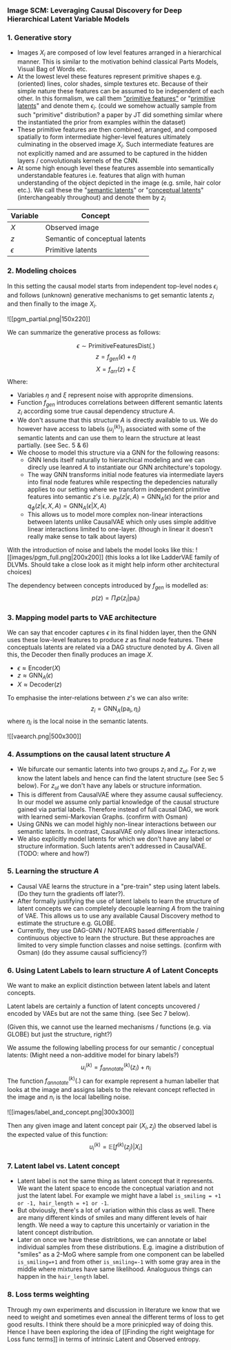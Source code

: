 ### Image SCM: Leveraging Causal Discovery for Deep Hierarchical Latent Variable Models

### 1. Generative story
- Images $X_i$ are composed of low level features arranged in a hierarchical manner. This is similar to the motivation behind classical Parts Models, Visual Bag of Words etc.
- At the lowest level these features represent primitive shapes e.g. (oriented) lines, color shades, simple textures etc. Because of their simple nature these features can be assumed to be independent of each other. In this formalism, we call them  <u>"primitive features"</u> or "<u>primitive latents</u>" and denote them $\epsilon_i$.  <span class="remark">(could we somehow actually sample from such "primitive" distribution? a paper by JT did something similar where the instantiated the prior from examples within the dataset)</span>
- These primitive features are then combined, arranged, and composed spatially to form intermediate higher-level features ultimately culminating in the observed image $X_i$. Such intermediate features are not explicitly named and are assumed to be captured in the hidden layers / convolutionals kernels of the CNN.
- At some high enough level these features assemble into semantically understandable features i.e. features that align with human understanding of the object depicted in the image (e.g. smile, hair color etc.). We call these the "<u>semantic latents</u>" or "<u>conceptual latents</u>" (interchangeably throughout) and denote them by $z_i$ 

| Variable      | Concept |
| ----------- | ----------- |
| $X$   | Observed image        |
| $z$   | Semantic of conceptual latents        |
| $\epsilon$ | Primitive latents   |

### 2. Modeling choices
In this setting the causal model starts from independent top-level nodes $\epsilon_i$ and follows (unknown) generative mechanisms to get semantic latents $z_i$ and then finally to the image $X_i$. 

![[pgm_partial.png|150x220]]

We can summarize the generative process as follows:

$$\epsilon \sim \text{PrimitiveFeaturesDist(.)}$$
$$z = f_{gen}(\epsilon) + \eta$$$$X = f_{arr}(z) + \xi$$
Where:
- Variables $\eta$ and $\xi$ represent noise with approprite dimensions.
- Function $f_{gen}$ introduces correlations between different semantic latents $z_i$ according some true causal dependency structure $A$. 
- We don't assume that this structure $A$ is directly available to us. We do however have access to labels $\{u_i^{(k)}\}_i$ associated with some of the semantic latents and can use them to learn the structure at least partially. (see Sec. 5 & 6) 
- We choose to model this structure via a GNN for the following reasons:
	- GNN lends itself naturally to hierarchical modeling and we can direcly use leanred $A$ to instantiate our GNN architecture's topology.
	- The way GNN transforms initial node features via intermediate layers into final node features while respecting the depedencies naturally applies to our setting where we transform independent primitive features into semantic $z$'s i.e. $p_{\theta}(z \vert \epsilon, A) = \text{GNN}_A(\epsilon)$ for the prior and $q_{\phi}(z \vert \epsilon, X, A) = \text{GNN}_A(\epsilon \vert X, A)$ 
	- This allows us to model more complex non-linear interactions between latents unlike CausalVAE which only uses simple additive linear interactions limited to one-layer. <span class="remark">(though in linear it doesn't really make sense to talk about layers)</span>

With the introduction of noise and labels the model looks like this:
![[images/pgm_full.png|200x200]]
<span class="remark">(this looks a lot like LadderVAE family of DLVMs. Should take a close look as it might help inform other architectural choices)</span>

The dependency between concepts introduced by $f_{gen}$ is modelled as:
$$p(z)  = \Pi_i p(z_i \vert \text{pa}_i)$$
### 3. Mapping model parts to VAE architecture
We can say that encoder captures $\epsilon$ in its final hidden layer, then the GNN uses these low-level features to produce $z$ as final node features. These conceptuals latents are related via a DAG structure denoted by $A$. Given all this, the Decoder then finally produces an image $X$.
- $\epsilon \approx \text{Encoder}(X)$
- $z \approx \text{GNN}_A(\epsilon)$
- $X \approx \text{Decoder}(z)$

To emphasise the inter-relations between $z$'s we can also write:
$$z_i = \text{GNN}_A(\text{pa}_i, \eta_i)$$
where $\eta_i$ is the local noise in the semantic latents.

![[vaearch.png|500x300]]
### 4. Assumptions on the causal latent structure $A$
- We bifurcate our semantic latents into two groups $z_l$ and $z_{ul}$. For $z_{l}$ we know the latent labels and hence can find the latent structure (see Sec 5 below). For $z_{ul}$ we don't have any labels or structure information. 
- This is different from CausalVAE where they assume causal suffeciency. In our model we assume only partial knowledge of the causal structure gained via partial labels. Therefore instead of full causal DAG, we work with learned semi-Markovian Graphs. <span class="remark">(confirm with Osman)</span>
- Using GNNs we can model highly non-linear interactions between our semantic latents. In contrast, CausalVAE only allows linear interactions.
- We also explicitly model latents for which we don't have any label or structure information. Such latents aren't addressed in CausalVAE. <span class="remark">(TODO: where and how?)</span>

### 5. Learning the structure $A$
- Causal VAE learns the structure in a "pre-train" step using latent labels. <span class="remark">(Do they turn the gradients off later?)</span>.
- After formally justifying the use of latent labels to learn the structure of latent concepts we can completely decouple learning $A$ from the training of VAE. This allows us to use any available Causal Discovery method to estimate the structure e.g. GLOBE. 
- Currently, they use DAG-GNN / NOTEARS based differentiable / continuous objective to learn the structure. But these approaches are limited to very simple function classes and noise settings. <span class="remark">(confirm with Osman) (do they assume causal sufficiency?)</span>

### 6. Using Latent Labels to learn structure $A$ of Latent Concepts
We want to make an explicit distinction between latent labels and latent concepts.

Latent labels are certainly a function of latent concepts uncovered / encoded by VAEs but are not the same thing. (see Sec 7 below). 

<span class="remark">(Given this, we cannot use the learned mechanisms / functions (e.g. via GLOBE) but just the structure, right?)</span>

We assume the following labelling process for our semantic / conceptual latents: <span class="remark">(Might need a non-additive model for binary labels?)</span>
$$u_i^{(k)} = f_{annotate}^{(k)}(z_i) + n_i$$
The function $f_{annotate}^{(k)}(.)$ can for example represent a human labeller that looks at the image and assigns labels to the relevant concept reflected in the image and $n_i$ is the local labelling noise.

![[images/label_and_concept.png|300x300]]

Then any given image and latent concept pair $(X_i, z_j)$ the observed label is the expected value of this function:
$$u_i^{(k)} = \mathbb{E}[f^{(k)}(z_j)|X_i]$$

### 7. Latent label vs. Latent concept
- Latent label is not the same thing as latent concept that it represents. We want the latent space to encode the conceptual variation and not just the latent label. For example we might have a label `is_smiling = +1 or -1, hair_length = +1 or -1`. 
- But obviously, there's a lot of variation within this class as well. There are many different kinds of smiles and many different levels of hair length. We need a way to capture this uncertainly or variation in the latent concept distribution. 
- Later on once we have these distribtions, we can annotate or label individual samples from these distributions. E.g. imagine a distribution of "smiles" as a 2-MoG where sample from one component can be labelled `is_smiling=+1` and from other `is_smiling=-1` with some gray area in the middle where mixtures have same likelihood. Analoguous things can happen in the `hair_length` label.

### 8. Loss terms weighting
Through my own experiments and discussion in literature we know that we need to weight and sometimes even anneal the different terms of loss to get good results. I think there should be a more prinicpled way of doing this. Hence I have been exploring the idea of [[Finding the right weightage for Loss func terms]] in terms of intrinsic Latent and Observed entropy.

